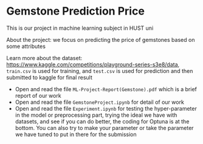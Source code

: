 # Gemstone Prediction Price

This is our project in machine learning subject in HUST uni

About the project: we focus on predicting the price of gemstones based on some attributes 

Learn more about the dataset: https://www.kaggle.com/competitions/playground-series-s3e8/data, `train.csv` is used for training, and `test.csv` is used for prediction and then submitted to kaggle for final result

- Open and read the file `ML-Project-Report(Gemstone).pdf` which is a brief report of our work 
- Open and read the file `GemstoneProject.ipynb` for detail of our work
- Open and read the file `Experiment.ipynb` for testing the hyper-parameter in the model or preprocessing part, trying the ideal we have with datasets, and see if you can do better, the coding for Optuna is at the bottom. You can also try to make your parameter or take the parameter we have tuned to put in there for the submission

